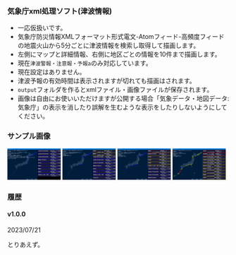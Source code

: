 ﻿### 気象庁xml処理ソフト(津波情報)

- 一応仮扱いです。
- 気象庁防災情報XMLフォーマット形式電文-Atomフィード-高頻度フィードの地震火山から5分ごとに津波情報を検索し取得して描画します。
- 左側にマップと詳細情報、右側に地区ごとの情報を10件まで描画します。
- 現在`津波警報・注意報・予報a`のみ対応しています。
- 現在設定はありません。
- 津波予報の有効時間は表示されますが切れても描画はされます。
- `output`フォルダを作るとxmlファイル・画像ファイルが保存されます。
- 画像は自由にお使いいただけますが公開する場合「気象データ・地図データ:気象庁」の表示を消したり誤解を生むような表示をしたりしないようにしてください。

### サンプル画像
<div display="flex">
  <img src="https://github.com/Ichihai1415/JmalHnd-Tsunami/blob/main/image/v1.0.0-1.png" width="24%" />
  <img src="https://github.com/Ichihai1415/JmalHnd-Tsunami/blob/main/image/v1.0.0-2.png" width="24%" />
  <img src="https://github.com/Ichihai1415/JmalHnd-Tsunami/blob/main/image/v1.0.0-3.png" width="24%" />
  <img src="https://github.com/Ichihai1415/JmalHnd-Tsunami/blob/main/image/v1.0.0-4.png" width="24%" />
</div>

### 履歴
#### v1.0.0
2023/07/21

とりあえず。
